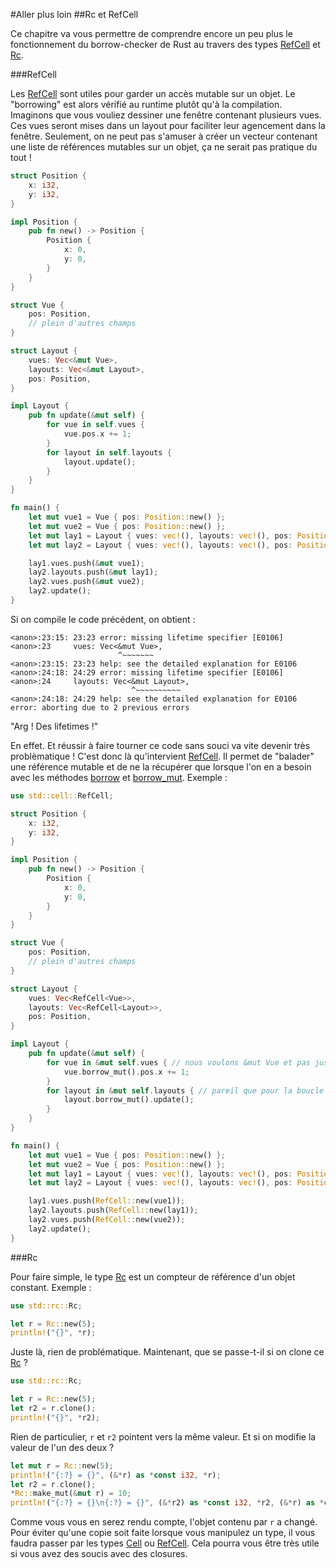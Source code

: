 #Aller plus loin
##Rc et RefCell

Ce chapitre va vous permettre de comprendre encore un peu plus le fonctionnement du borrow-checker de Rust au travers des types [RefCell](https://doc.rust-lang.org/stable/std/cell/struct.RefCell.html) et [Rc](https://doc.rust-lang.org/stable/std/rc/struct.Rc.html).

###RefCell

Les [RefCell](https://doc.rust-lang.org/stable/std/cell/struct.RefCell.html) sont utiles pour garder un accès mutable sur un objet. Le "borrowing" est alors vérifié au runtime plutôt qu'à la compilation. Imaginons que vous vouliez dessiner une fenêtre contenant plusieurs vues. Ces vues seront mises dans un layout pour faciliter leur agencement dans la fenêtre. Seulement, on ne peut pas s'amuser à créer un vecteur contenant une liste de références mutables sur un objet, ça ne serait pas pratique du tout !

```Rust
struct Position {
    x: i32,
    y: i32,
}

impl Position {
    pub fn new() -> Position {
        Position {
            x: 0,
            y: 0,
        }
    }
}

struct Vue {
    pos: Position,
    // plein d'autres champs
}

struct Layout {
    vues: Vec<&mut Vue>,
    layouts: Vec<&mut Layout>,
    pos: Position,
}

impl Layout {
    pub fn update(&mut self) {
        for vue in self.vues {
            vue.pos.x += 1;
        }
        for layout in self.layouts {
            layout.update();
        }
    }
}

fn main() {
    let mut vue1 = Vue { pos: Position::new() };
    let mut vue2 = Vue { pos: Position::new() };
    let mut lay1 = Layout { vues: vec!(), layouts: vec!(), pos: Position::new() };
    let mut lay2 = Layout { vues: vec!(), layouts: vec!(), pos: Position::new() };

    lay1.vues.push(&mut vue1);
    lay2.layouts.push(&mut lay1);
    lay2.vues.push(&mut vue2);
    lay2.update();
}
```

Si on compile le code précédent, on obtient :

```Shell
<anon>:23:15: 23:23 error: missing lifetime specifier [E0106]
<anon>:23     vues: Vec<&mut Vue>,
                        ^~~~~~~~
<anon>:23:15: 23:23 help: see the detailed explanation for E0106
<anon>:24:18: 24:29 error: missing lifetime specifier [E0106]
<anon>:24     layouts: Vec<&mut Layout>,
                           ^~~~~~~~~~~
<anon>:24:18: 24:29 help: see the detailed explanation for E0106
error: aborting due to 2 previous errors
```

"Arg ! Des lifetimes !"

En effet. Et réussir à faire tourner ce code sans souci va vite devenir très problèmatique ! C'est donc là qu'intervient [RefCell](https://doc.rust-lang.org/stable/std/cell/struct.RefCell.html). Il permet de "balader" une référence mutable et de ne la récupérer que lorsque l'on en a besoin avec les méthodes [borrow](https://doc.rust-lang.org/stable/std/cell/struct.RefCell.html#method.borrow) et [borrow_mut](https://doc.rust-lang.org/stable/std/cell/struct.RefCell.html#method.borrow_mut). Exemple :

```Rust
use std::cell::RefCell;

struct Position {
    x: i32,
    y: i32,
}

impl Position {
    pub fn new() -> Position {
        Position {
            x: 0,
            y: 0,
        }
    }
}

struct Vue {
    pos: Position,
    // plein d'autres champs
}

struct Layout {
    vues: Vec<RefCell<Vue>>,
    layouts: Vec<RefCell<Layout>>,
    pos: Position,
}

impl Layout {
    pub fn update(&mut self) {
        for vue in &mut self.vues { // nous voulons &mut Vue et pas juste Vue
            vue.borrow_mut().pos.x += 1;
        }
        for layout in &mut self.layouts { // pareil que pour la boucle précédente
            layout.borrow_mut().update();
        }
    }
}

fn main() {
    let mut vue1 = Vue { pos: Position::new() };
    let mut vue2 = Vue { pos: Position::new() };
    let mut lay1 = Layout { vues: vec!(), layouts: vec!(), pos: Position::new() };
    let mut lay2 = Layout { vues: vec!(), layouts: vec!(), pos: Position::new() };

    lay1.vues.push(RefCell::new(vue1));
    lay2.layouts.push(RefCell::new(lay1));
    lay2.vues.push(RefCell::new(vue2));
    lay2.update();
}
```

###Rc

Pour faire simple, le type [Rc](https://doc.rust-lang.org/stable/std/rc/struct.Rc.html) est un compteur de référence d'un objet constant. Exemple :

```Rust
use std::rc::Rc;

let r = Rc::new(5);
println!("{}", *r);
```

Juste là, rien de problématique. Maintenant, que se passe-t-il si on clone ce [Rc](https://doc.rust-lang.org/stable/std/rc/struct.Rc.html) ?

```Rust
use std::rc::Rc;

let r = Rc::new(5);
let r2 = r.clone();
println!("{}", *r2);
```

Rien de particulier, `r` et `r2` pointent vers la même valeur. Et si on modifie la valeur de l'un des deux ?

```Rust
let mut r = Rc::new(5);
println!("{:?} = {}", (&*r) as *const i32, *r);
let r2 = r.clone();
*Rc::make_mut(&mut r) = 10;
println!("{:?} = {}\n{:?} = {}", (&*r2) as *const i32, *r2, (&*r) as *const i32, *r);
```

Comme vous vous en serez rendu compte, l'objet contenu par `r` a changé. Pour éviter qu'une copie soit faite lorsque vous manipulez un type, il vous faudra passer par les types [Cell](https://doc.rust-lang.org/stable/std/cell/struct.Cell.html) ou [RefCell](https://doc.rust-lang.org/stable/std/cell/struct.RefCell.html). Cela pourra vous être très utile si vous avez des soucis avec des closures.
